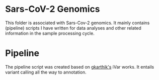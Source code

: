 # Sars-CoV-2 Genomics
This folder is associated with Sars-Cov-2 genomics. It mainly contains (pipeline) scripts I have written for data analyses and other related information in the sample processing cycle.
# Pipeline
The pipeline script was created based on [gkarthik's](https://github.com/andersen-lab/paper_2018_primalseq-ivar/blob/master/cookbook/CookBook.ipynb) iVar works. It entails variant calling all the way to annotation.
